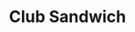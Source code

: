 ---
title: "Club Sandwich"
price: "$14.00"
category: "Sandwiches"
img: "src/images/menu/Club-Sandwich.jpg"
desc: "Triple decker turkey, bacon, lettuc, tomato. Served on white bread"
---